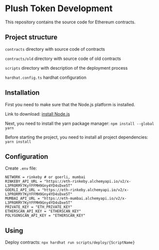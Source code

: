# Plush Token Development

This repository contains the source code for Ethereum contracts.

## Project structure
`contracts` directory with source code of contracts

`contracts/old` directory with source code of old contracts

`scripts` directory with description of the deployment process

`hardhat.config.ts` hardhat configuration

## Installation

First you need to make sure that the Node.js platform is installed.

Link to download: [install Node.js](https://nodejs.org/en/)

Next, you need to install the yarn package manager: `npm install --global yarn`

Before starting the project, you need to install all project dependencies: `yarn install`


## Configuration

Create `.env` file:
```
NETWORK = rinkeby # or goerli, mumbai
RINKEBY_API_URL = "https://eth-rinkeby.alchemyapi.io/v2/x-L3PRORMY7KyYFFMH9Gny4YD4sDxe5T"
GOERLI_API_URL = "https://eth-rinkeby.alchemyapi.io/v2/x-L3PRORMY7KyYFFMH9Gny4YD4sDxe5T"
MUMBAI_API_URL = "https://eth-mumbai.alchemyapi.io/v2/x-L3PRORMY7KyYFFMH9Gny4YD4sDxe5T"
PRIVATE_KEY = "ETH_PRIVATE_KEY"
ETHERSCAN_API_KEY = "ETHERSCAN_KEY"
POLYGONSCAN_API_KEY = "ETHERSCAN_KEY"
```

## Using

Deploy contracts:
`npx hardhat run scripts/deploy/{ScriptName}`
